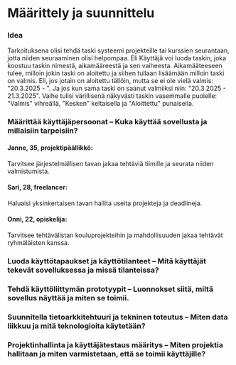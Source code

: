 # Määrittely ja suunnittelu

### Idea

Tarkoituksena olisi tehdä taski systeemi projekteille tai kurssien seurantaan, jotta niiden seuraaminen olisi helpompaa.
Eli Käyttäjä voi luoda taskin, joka koostuu taskin nimestä, aikamääreestä ja sen vaiheesta.
Aikamääteeseen tulee, milloin jokin taski on aloitettu ja siihen tullaan lisäämään milloin taski on valmis.
Eli, jos jotain on aloitettu tällöin, mutta se ei ole vielä valmis: "20.3.2025 - ".
Ja jos kun sama taski on saanut valmiiksi niin: "20.3.2025 - 21.3.2025".
Vaihe tulisi värillisenä näkyvästi taskin vasemmalle puolelle: "Valmis" vihreällä, "Kesken" keltaisella ja "Aloittettu" punaisella.

### Määrittää käyttäjäpersoonat – Kuka käyttää sovellusta ja millaisiin tarpeisiin?

#### Janne, 35, projektipäällikkö: 
Tarvitsee järjestelmällisen tavan jakaa tehtäviä tiimille ja seurata niiden valmistumista.
#### Sari, 28, freelancer: 
Haluaisi yksinkertaisen tavan hallita useita projekteja ja deadlineja.
#### Onni, 22, opiskelija: 
Tarvitsee tehtävälistan kouluprojekteihin ja mahdollisuuden jakaa tehtävät ryhmäläisten kanssa.
### Luoda käyttötapaukset ja käyttötilanteet – Mitä käyttäjät tekevät sovelluksessa ja missä tilanteissa?
### Tehdä käyttöliittymän prototyypit – Luonnokset siitä, miltä sovellus näyttää ja miten se toimii.
### Suunnitella tietoarkkitehtuuri ja tekninen toteutus – Miten data liikkuu ja mitä teknologioita käytetään?
### Projektinhallinta ja käyttäjätestaus määritys – Miten projektia hallitaan ja miten varmistetaan, että se toimii käyttäjille?
